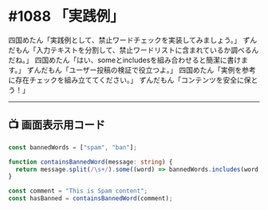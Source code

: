 # #1088 「実践例」

四国めたん「実践例として、禁止ワードチェックを実装してみましょう。」
ずんだもん「入力テキストを分割して、禁止ワードリストに含まれているか調べるんだね。」
四国めたん「はい、someとincludesを組み合わせると簡潔に書けます。」
ずんだもん「ユーザー投稿の検証で役立つよ。」
四国めたん「実例を参考に存在チェックを組み立ててください。」
ずんだもん「コンテンツを安全に保とう！」

---

## 📺 画面表示用コード

```typescript
const bannedWords = ["spam", "ban"];

function containsBannedWord(message: string) {
  return message.split(/\s+/).some((word) => bannedWords.includes(word.toLowerCase()))
}

const comment = "This is Spam content";
const hasBanned = containsBannedWord(comment);
```
